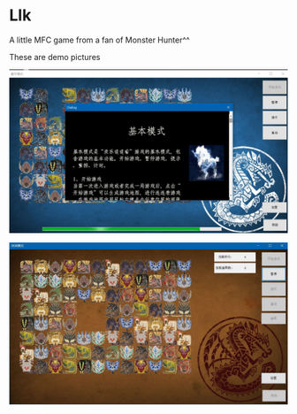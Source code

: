 # Llk
A little MFC game from a fan of Monster Hunter^^ 

These are demo pictures

![image](https://github.com/kisstherain8677/Llk/blob/master/1560338778041016293.jpg)

![image](https://github.com/kisstherain8677/Llk/blob/master/1560340918771078633.jpg)
